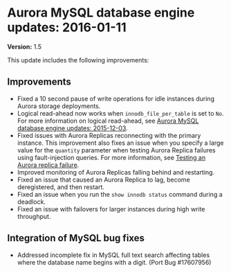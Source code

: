 # Aurora MySQL database engine updates: 2016\-01\-11<a name="AuroraMySQL.Updates.20160111"></a>

**Version:** 1\.5

This update includes the following improvements:

## Improvements<a name="AuroraMySQL.Updates.20160111.Improvements"></a>
+ Fixed a 10 second pause of write operations for idle instances during Aurora storage deployments\.
+ Logical read\-ahead now works when `innodb_file_per_table` is set to `No`\. For more information on logical read\-ahead, see [Aurora MySQL database engine updates: 2015\-12\-03](AuroraMySQL.Updates.20151203.md)\.
+ Fixed issues with Aurora Replicas reconnecting with the primary instance\. This improvement also fixes an issue when you specify a large value for the `quantity` parameter when testing Aurora Replica failures using fault\-injection queries\. For more information, see [Testing an Aurora replica failure](AuroraMySQL.Managing.FaultInjectionQueries.md#AuroraMySQL.Managing.FaultInjectionQueries.ReplicaFailure)\.
+ Improved monitoring of Aurora Replicas falling behind and restarting\.
+ Fixed an issue that caused an Aurora Replica to lag, become deregistered, and then restart\.
+ Fixed an issue when you run the `show innodb status` command during a deadlock\.
+ Fixed an issue with failovers for larger instances during high write throughput\.

## Integration of MySQL bug fixes<a name="AuroraMySQL.Updates.20160111.BugFixes"></a>
+ Addressed incomplete fix in MySQL full text search affecting tables where the database name begins with a digit\. \(Port Bug \#17607956\) 